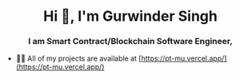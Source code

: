 <h1 align="center">Hi 👋, I'm Gurwinder Singh</h1>
<h3 align="center">I am Smart Contract/Blockchain Software Engineer,</h3>

- 👨‍💻 All of my projects are available at [https://pt-mu.vercel.app/](https://pt-mu.vercel.app/)




